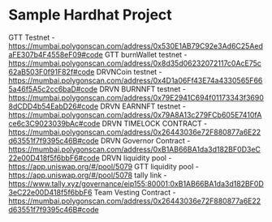 # Sample Hardhat Project

GTT Testnet - https://mumbai.polygonscan.com/address/0x530E1AB79C92e3Ad6C25AedaFE307b4F4558eF09#code
GTT burnWallet testnet - https://mumbai.polygonscan.com/address/0x8d35d06232072117c0AcE75c62aB503F0f91F82f#code
DRVNCoin testnet - https://mumbai.polygonscan.com/address/0x4D1a06Ff43E74a4330565F665a46f5A5c2cc6baD#code
DRVN BURNNFT testnet - https://mumbai.polygonscan.com/address/0x79E2941C694f01173343f36908dCDD4b54EabD26#code 
DRVN EARNNFT testnet - https://mumbai.polygonscan.com/address/0x79A8A13c279FCb605E7410fAce6c3C9023039bAc#code
DRVN TIMELOCK CONTRACT - https://mumbai.polygonscan.com/address/0x26443036e72F880877a6E22d63551f7f9395c46B#code
DRVN Governor Contract - https://mumbai.polygonscan.com/address/0xB1AB66BA1da3d182BF0D3eC22e00D418f5f6bbF6#code
DRVN liquidity pool - https://app.uniswap.org/#/pool/5079
GTT liquidity pool -  https://app.uniswap.org/#/pool/5078
tally link - https://www.tally.xyz/governance/eip155:80001:0xB1AB66BA1da3d182BF0D3eC22e00D418f5f6bbF6
Team Vesting Contract - https://mumbai.polygonscan.com/address/0x26443036e72F880877a6E22d63551f7f9395c46B#code